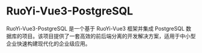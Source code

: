 # RuoYi-Vue3-PostgreSQL
RuoYi-Vue3-PostgreSQL 是一个基于 RuoYi-Vue3 框架并集成 PostgreSQL 数据库的项目。该项目提供了一套高效的前后端分离的开发解决方案，适用于中小型企业快速构建现代化的企业级应用。
